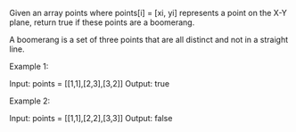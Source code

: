 Given an array points where points[i] = [xi, yi] represents a point on the X-Y plane, return true if these points are a boomerang.

A boomerang is a set of three points that are all distinct and not in a straight line.



Example 1:

Input: points = [[1,1],[2,3],[3,2]]
Output: true

Example 2:

Input: points = [[1,1],[2,2],[3,3]]
Output: false
